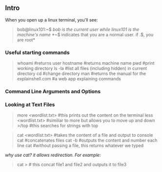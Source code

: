 ## Intro

When you open up a linux terminal, you'll see:

> bob@linux101:~$ 
*bob is the current user while linux101 is the machine's name*
*~$ indicates that you are a normal user. if .$, you are root*

### Useful starting commands
> whoami #returns user
> hostname #returns machine name
> pwd #print working directory
> ls -la #list all files (including hidden) in current directory
> cd #change directory
> man <command> #returns the manual for the <command>
> explainshell.com #a web app explaining commands 


### Command Line Arguments and Options


### Looking at Text Files
>more <wordlist.txt> #this prints out the content on the terminal
>less <wordlist.txt> #similiar to more but allows you to move up and down
    >/top #this searches for strings with top 

>cat <wordlist.txt> #takes the content of a file and output to console
>cat <file1> <file2> #concatenates files
>cat -b <file1> #outputs the content and number each line
>cat #without passing a file, this returns whatever we typed

*why use cat? it allows redirection. For example:*
>cat <file1> <file2> > <file3> # this concat file1 and file2 and outputs it to file3
> 
